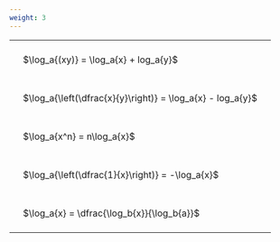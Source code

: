 ```yaml
---
weight: 3
---
```


<style type="text/css">
#T_004ac th.col_heading {
  text-align: left;
  font-size: 1em;
}
#T_004ac td {
  text-align: left;
  font-size: 1em;
  padding: 1.5em;
}
</style>
<table id="T_004ac">
  <thead>
  </thead>
  <tbody>
    <tr>
      <td id="T_004ac_row0_col0" class="data row0 col0" >$\log_a{(xy)} = \log_a{x} + log_a{y}$</td>
    </tr>
    <tr>
      <td id="T_004ac_row1_col0" class="data row1 col0" >$\log_a{\left(\dfrac{x}{y}\right)} = \log_a{x} - log_a{y}$</td>
    </tr>
    <tr>
      <td id="T_004ac_row2_col0" class="data row2 col0" >$\log_a{x^n} = n\log_a{x}$</td>
    </tr>
    <tr>
      <td id="T_004ac_row3_col0" class="data row3 col0" >$\log_a{\left(\dfrac{1}{x}\right)} = -\log_a{x}$</td>
    </tr>
    <tr>
      <td id="T_004ac_row4_col0" class="data row4 col0" >$\log_a{x} = \dfrac{\log_b{x}}{\log_b{a}}$</td>
    </tr>
  </tbody>
</table>
